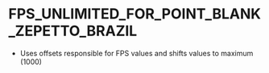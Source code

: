 # FPS_UNLIMITED_FOR_POINT_BLANK_ZEPETTO_BRAZIL

- Uses offsets responsible for FPS values ​​and shifts values ​​to maximum (1000)
